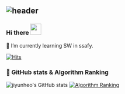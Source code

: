 ![header](https://capsule-render.vercel.app/api?type=venom&color=0:FFCCFF,100:99FFFF&height=360&text=Hello%21+I%27m+Jiyun+Heo🌼&animation=fadeIn&fontColor=555555&fontSize=60&fontAlign=50&fontAlignY=45&desc=I+will+leave+my+mark+here...🐾&descSize=20&descAlign=50&descAlignY=60)
---
### Hi there <img src="https://raw.githubusercontent.com/MartinHeinz/MartinHeinz/master/wave.gif" width="30px">
🌱 I’m currently learning SW in ssafy.

[![Hits](https://hits.seeyoufarm.com/api/count/incr/badge.svg?url=https%3A%2F%2Fgithub.com%2Fjiyunheo&count_bg=%239BA097&title_bg=%23E59D9D&icon=baidu.svg&icon_color=%23E7E7E7&title=hits&edge_flat=false)](https://hits.seeyoufarm.com)
### 🚩 GitHub stats & Algorithm Ranking
![jiyunheo's GitHub stats](https://github-readme-stats.vercel.app/api?username=jiyunheo&show_icons=true&theme=onedark)  [![Algorithm Ranking](https://mazassumnida.wtf/api/v2/generate_badge?boj=mumin98)](https://solved.ac/profile/mumin98)




<!--
**jiyunheo/jiyunheo** is a ✨ _special_ ✨ repository because its `README.md` (this file) appears on your GitHub profile.

Here are some ideas to get you started:

- 🔭 I’m currently working on ...
- 🌱 I’m currently learning ...
- 👯 I’m looking to collaborate on ...
- 🤔 I’m looking for help with ...
- 💬 Ask me about ...
- 📫 How to reach me: ...
- 😄 Pronouns: ...
- ⚡ Fun fact: ...
-->
